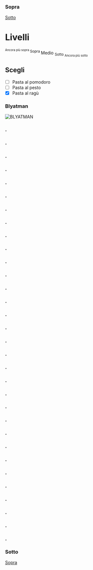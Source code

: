 ### Sopra
[Sotto](#sotto)
# Livelli 
<sup><sup> Ancora più sopra </sup> Sopra </sup> Medio <sub> Sotto <sub> Ancora più sotto </sub></sub>

## Scegli
- [ ] Pasta al pomodoro
- [ ] Pasta al pesto
- [x] Pasta al ragù

### Blyatman 
![BLYATMAN](https://www.google.com/url?sa=i&url=https%3A%2F%2Fwww.pinterest.com%2Faltugkonuk%2F&psig=AOvVaw225EIrAyX44uU-tKyrrM-_&ust=1731510093540000&source=images&cd=vfe&opi=89978449&ved=0CBEQjRxqFwoTCKishJyI14kDFQAAAAAdAAAAABAv)


### .
### .
### .
### .
### .
### .
### . 
### .
### .
### .
### .
### .
### .
### .
### .
### .
### .
### .
### .
### .
### .
### .
### .
### .
### .
### .
### .
### .
### .
### .
### .
### .
### Sotto
[Sopra](#sopra)
